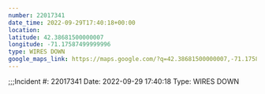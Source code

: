 ```yaml
---
number: 22017341
date_time: 2022-09-29T17:40:18+00:00
location: 
latitude: 42.38681500000007
longitude: -71.17587499999996
type: WIRES DOWN
google_maps_link: https://maps.google.com/?q=42.38681500000007,-71.17587499999996
---
```


;;;Incident #: 22017341  Date: 2022-09-29 17:40:18   Type: WIRES DOWN

